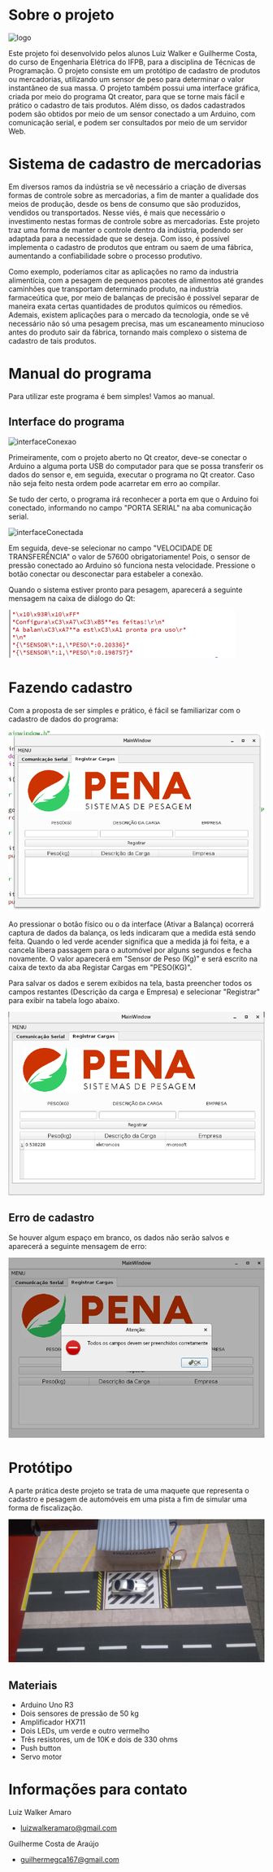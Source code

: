 # Sobre o projeto

![logo](https://github.com/LuizWalker/Pena-Sistema-de-Pesagens/blob/master/imagens%20projeto/Pena%20balan%C3%A7a.png)

Este projeto foi desenvolvido pelos alunos Luiz Walker e Guilherme Costa, do curso de Engenharia Elétrica do IFPB, para a disciplina de Técnicas de Programação. O projeto consiste em um protótipo de cadastro de produtos ou mercadorias, utilizando um sensor de peso para determinar o valor instantâneo de sua massa. O projeto também possui uma interface gráfica, criada por meio do programa Qt creator, para que se torne mais fácil e prático o cadastro de tais produtos. Além disso, os dados cadastrados podem são obtidos por meio de um sensor conectado a um Arduino, com comunicação serial, e podem ser consultados por meio de um servidor Web.

# Sistema de cadastro de mercadorias

Em diversos ramos da indústria se vê necessário a criação de diversas formas de controle sobre as mercadorias, a fim de manter a qualidade dos meios de produção, desde os bens de consumo que são produzidos, vendidos ou transportados. Nesse viés, é mais que necessário o investimento nestas formas de controle sobre as mercadorias. Este projeto traz uma forma de manter o controle dentro da indústria, podendo ser adaptada para a necessidade que se deseja. Com isso, é possível implementa o cadastro de produtos que entram ou saem de uma fábrica, aumentando a confiabilidade sobre o processo produtivo.

Como exemplo, poderíamos citar as aplicações no ramo da industria alimentícia, com a pesagem de pequenos pacotes de alimentos até grandes caminhões que transportam determinado produto, na industria farmaceútica que, por meio de balanças de precisão é possível separar de maneira exata certas quantidades de produtos químicos ou rémedios. Ademais, existem aplicações para o mercado da tecnologia, onde se vê necessário não só uma pesagem precisa, mas um escaneamento minucioso antes do produto sair da fábrica, tornando mais complexo o sistema de cadastro de tais produtos.

# Manual do programa

Para utilizar este programa é bem simples! Vamos ao manual.

## Interface do programa

![interfaceConexao](https://github.com/LuizWalker/Pena-Sistema-de-Pesagens/blob/master/imagens%20projeto/Interface%20conex%C3%A3o.png)

Primeiramente, com o projeto aberto no Qt creator, deve-se conectar o Arduino a alguma porta USB do computador para que se possa transferir os dados do sensor e, em seguida, executar o programa no Qt creator. Caso não seja feito nesta ordem pode acarretar em erro ao compilar.

Se tudo der certo, o programa irá reconhecer a porta em que o Arduino foi conectado, informando no campo "PORTA SERIAL" na aba comunicação serial.

![interfaceConectada](https://github.com/LuizWalker/Pena-Sistema-de-Pesagens/blob/master/imagens%20projeto/Interface%20conex%C3%A3o%20conectada.png)

Em seguida, deve-se selecionar no campo "VELOCIDADE DE TRANSFERÊNCIA" o valor de 57600 obrigatoriamente! Pois, o sensor de pressão conectado ao Arduino só funciona nesta velocidade. Pressione o botão conectar ou desconectar para estabeler a conexão.

Quando o sistema estiver pronto para pesagem, aparecerá a seguinte mensagem na caixa de diálogo do Qt:

![json](https://github.com/LuizWalker/Pena-Sistema-de-Pesagens/blob/master/imagens%20projeto/Json's%20do%20QT.png)

# Fazendo cadastro

Com a proposta de ser simples e prático, é fácil se familiarizar com o cadastro de dados do programa:

![interface](https://github.com/LuizWalker/Pena-Sistema-de-Pesagens/blob/master/imagens%20projeto/Interface.png)

Ao pressionar o botão físico ou o da interface (Ativar a Balança) ocorrerá captura de dados da balança, os leds indicaram que a medida está sendo feita. Quando o led verde acender significa que a medida já foi feita, e a cancela libera passagem para o automóvel por alguns segundos e fecha novamente. O valor aparecerá em "Sensor de Peso (Kg)" e será escrito na caixa de texto da aba Registar Cargas em "PESO(KG)".

Para salvar os dados e serem exibidos na tela, basta preencher todos os campos restantes (Descrição da carga e Empresa) e selecionar "Registrar" para exibir na tabela logo abaixo.

![cadastro](https://github.com/LuizWalker/Pena-Sistema-de-Pesagens/blob/master/imagens%20projeto/cadastro.png)

## Erro de cadastro

Se houver algum espaço em branco, os dados não serão salvos e aparecerá a seguinte mensagem de erro:

![erro](https://github.com/LuizWalker/Pena-Sistema-de-Pesagens/blob/master/imagens%20projeto/mensagem%20de%20erro.png)

# Protótipo

A parte prática deste projeto se trata de uma maquete que representa o cadastro e pesagem de automóveis em uma pista a fim de simular uma forma de fiscalização.

![maquete](https://github.com/LuizWalker/Pena-Sistema-de-Pesagens/blob/master/imagens%20projeto/maquete.png)

## Materiais

* Arduino Uno R3
* Dois sensores de pressão de 50 kg
* Amplificador HX711
* Dois LEDs, um verde e outro vermelho
* Três resistores, um de 10K e dois de 330 ohms
* Push button
* Servo motor

# Informações para contato

Luiz Walker Amaro
* luizwalkeramaro@gmail.com

Guilherme Costa de Araújo
* guilhermegca167@gmail.com
